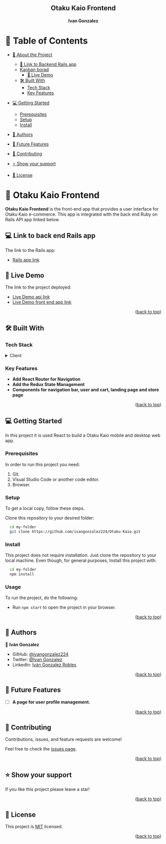 <a name="readme-top"></a>

<div align="center">

  <h2><b>Otaku Kaio Frontend</b></h2>
  <h4>Ivan Gonzalez</h4>

</div>

<!-- TABLE OF CONTENTS -->

# 📗 Table of Contents

- [📖 About the Project](#about-project)
  - [🔗 Link to Backend Rails app](#link-backend)
  - [Kanban borad](#kanban-baord)
    - [🚀 Live Demo](#live-demo)
  - [🛠 Built With](#built-with)
    - [Tech Stack](#tech-stack)
    - [Key Features](#key-features)
- [💻 Getting Started](#getting-started)
  - [Prerequisites](#prerequisites)
  - [Setup](#setup)
  - [Install](#install)

- [👥 Authors](#authors)
- [🔭 Future Features](#future-features)
- [🤝 Contributing](#contributing)
- [⭐️ Show your support](#support)
- [📝 License](#license)

<!-- PROJECT DESCRIPTION -->

# 📖 Otaku Kaio Frontend <a name="about-project"></a>

**Otaku Kaio Frontend** is the front-end app that provides a user interface for Otaku Kaio e-commerce. This app is integrated with the back end Ruby on Rails API app linked below.

## 💻 Link to back end Rails app <a name="link-backend"></a>

The link to the Rails app:

- [Rails app link]( )

<!--Kanban board -->

## 🚀 Live Demo <a name="live-demo"></a>

 The link to the project deployed:

- [Live Demo api link]( )
- [Live Demo front end app link]( )

<p align="right">(<a href="#readme-top">back to top</a>)</p>


## 🛠 Built With <a name="built-with"></a>

### Tech Stack <a name="tech-stack"></a>

<details>
  <summary>Client</summary>
  <ul>
    <li><a href="https://react.dev/">React</a></li>
    <li><a href="https://redux.js.org/">Redux</a></li>
    <li><a href="https://www.typescriptlang.org/">TypeScript</a></li>
    <li><a href="https://tailwindcss.com/">TailwindCSS</a></li>
  </ul>
</details>

<!-- Features -->

### Key Features <a name="key-features"></a>

- **Add React Router for Navigation**
- **Add the Redux State Management**
- **Components for navigation bar, user and cart, landing page and store page**

<p align="right">(<a href="#readme-top">back to top</a>)</p>


<!-- GETTING STARTED -->

## 💻 Getting Started <a name="getting-started"></a>

In this project it is used React to build a Otaku Kaio mobile and desktop web app.

### Prerequisites

In order to run this project you need:

1. Git.
2. Visual Studio Code or another code editor.
3. Browser.

### Setup

To get a local copy, follow these steps.

Clone this repository to your desired folder:

```sh
  cd my-folder
  git clone https://github.com/ivangonzalez224/Otaku-Kaio.git
```

### Install

This project does not require installation. Just clone the repository to your local machine.
Even though, for general purposes, Install this project with:
```sh
  cd my-folder
  npm install
```

### Usage

To run the project, do the following:
- Run `npm start` to open the project in your browser.

<p align="right">(<a href="#readme-top">back to top</a>)</p>

<!-- AUTHORS -->

## 👥 Authors <a name="authors"></a>

👤 **Iván Gonzalez**

- GitHub: [@ivangonzalez224](https://github.com/ivangonzalez224)
- Twitter: [@Ivan Gonzalez](https://twitter.com/ivang2204)
- LinkedIn: [Iván Gonzalez Robles](https://www.linkedin.com/in/iván-gonzalez-robles-957491275/)

<p align="right">(<a href="#readme-top">back to top</a>)</p>

<!-- FUTURE FEATURES -->

## 🔭 Future Features <a name="future-features"></a>

- [ ] **A page for user profile management.**

<p align="right">(<a href="#readme-top">back to top</a>)</p>

<!-- CONTRIBUTING -->

## 🤝 Contributing <a name="contributing"></a>

Contributions, issues, and feature requests are welcome!

Feel free to check the [issues page](https://github.com/ivangonzalez224/Otaku-Kaio/issues).

<p align="right">(<a href="#readme-top">back to top</a>)</p>

<!-- SUPPORT -->

## ⭐️ Show your support <a name="support"></a>

If you like this project please leave a star!

<p align="right">(<a href="#readme-top">back to top</a>)</p>

<!-- LICENSE -->

## 📝 License <a name="license"></a>

This project is [MIT](./LICENSE) licensed.

<p align="right">(<a href="#readme-top">back to top</a>)</p>
